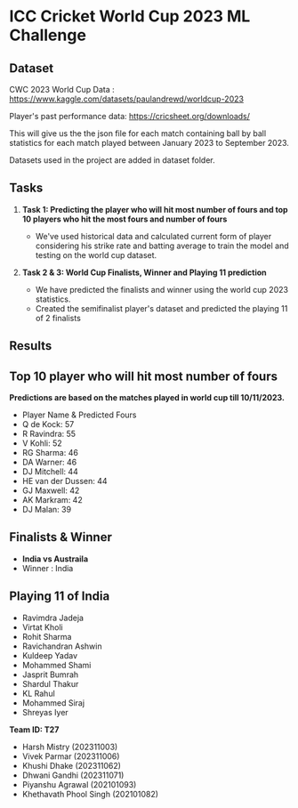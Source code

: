
# ICC Cricket World Cup 2023 ML Challenge


## Dataset

CWC 2023 World Cup Data : https://www.kaggle.com/datasets/paulandrewd/worldcup-2023

Player's past performance data: https://cricsheet.org/downloads/    

This will give us the the json file for each match containing ball by ball statistics for each match played between January 2023 to September 2023.

Datasets used in the project are added in dataset folder.

## Tasks

1. **Task 1: Predicting the player who will hit most number of fours and top 10 players who hit the most fours and number of fours**
   - We've used historical data and calculated current form of player considering his strike rate and batting average to train the model and testing on the world cup dataset. 

2. **Task 2 & 3: World Cup Finalists, Winner and Playing 11 prediction**
   - We have predicted the finalists and winner using the world cup 2023 statistics.
   - Created the semifinalist player's dataset and predicted the playing 11 of 2 finalists


## Results

## Top 10 player who will hit most number of fours
**Predictions are based on the matches played in world cup till 10/11/2023.**
- Player Name &	Predicted Fours
- Q de Kock:	57
- R Ravindra:	55
- V Kohli:	52
- RG Sharma:	46
- DA Warner:	46
- DJ Mitchell:	44
- HE van der Dussen:	44
- GJ Maxwell:	42
- AK Markram:	42
- DJ Malan:	39

## Finalists & Winner

- **India vs Austraila**
- Winner : India

## Playing 11 of India

- Ravimdra Jadeja          
- Virtat Kholi          
- Rohit Sharma          
- Ravichandran Ashwin          
- Kuldeep Yadav          
- Mohammed Shami          
- Jasprit Bumrah          
- Shardul Thakur          
- KL Rahul          
- Mohammed Siraj          
- Shreyas Iyer  

**Team ID: T27**

- Harsh Mistry (202311003)
- Vivek Parmar (202311006)
- Khushi Dhake (202311062)
- Dhwani Gandhi (202311071)
- Piyanshu Agrawal (202101093)
- Khethavath Phool Singh (202101082)




